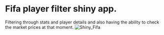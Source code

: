 # Fifa player filter shiny app.

Filtering through stats and player details and also having the ability to check the market prices at that moment.
![Shiny_Fifa](https://github.com/seyeint/Fifa_Shiny_DS/assets/36778187/bd077b33-8c1c-486b-93a3-6ce5626c0d95)

